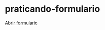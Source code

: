 # praticando-formulario


<a href="http://caiqueoliveira07.github.io/praticando-formulario/" target="_blank" > Abrir formulario </a>
